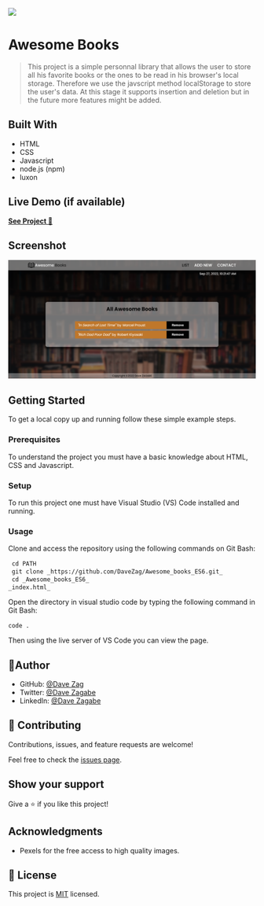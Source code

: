 ![](https://img.shields.io/badge/Microverse-blueviolet)

# Awesome Books

> This project is a simple personnal library that allows the user to store all his favorite books or the ones to be read in his browser's local storage. Therefore we use the javscript method localStorage to store the user's data. At this stage it supports insertion and deletion but in the future more features might be added.

## Built With

- HTML
- CSS
- Javascript
- node.js (npm)
- luxon

## Live Demo (if available)

[**See Project 🚀**]()

## Screenshot

![Desktop Design](./preview/preview.png)

## Getting Started

To get a local copy up and running follow these simple example steps.

### Prerequisites

To understand the project you must have a basic knowledge about HTML, CSS and Javascript.

### Setup

To run this project one must have Visual Studio (VS) Code installed and running.

### Usage

Clone and access the repository using the following commands on Git Bash:

  ```
   cd PATH 
   git clone _https://github.com/DaveZag/Awesome_books_ES6.git_
   cd _Awesome_books_ES6_
  _index.html_ 
  ```

Open the directory in visual studio code by typing the following command in Git Bash:

 ```
 code .
  ```
Then using the live server of VS Code you can view the page.

## 👤Author

- GitHub: [@Dave Zag](https://github.com/DaveZag)
- Twitter: [@Dave Zagabe](https://twitter.com/davezagabe2)
- LinkedIn: [@Dave Zagabe](https://www.linkedin.com/in/dave-zagabe-03597a247/)

## 🤝 Contributing

Contributions, issues, and feature requests are welcome!

Feel free to check the [issues page](../../issues/).

## Show your support

Give a ⭐️ if you like this project!

## Acknowledgments

- Pexels for the free access to high quality images.

## 📝 License

This project is [MIT](./LICENSE) licensed.
